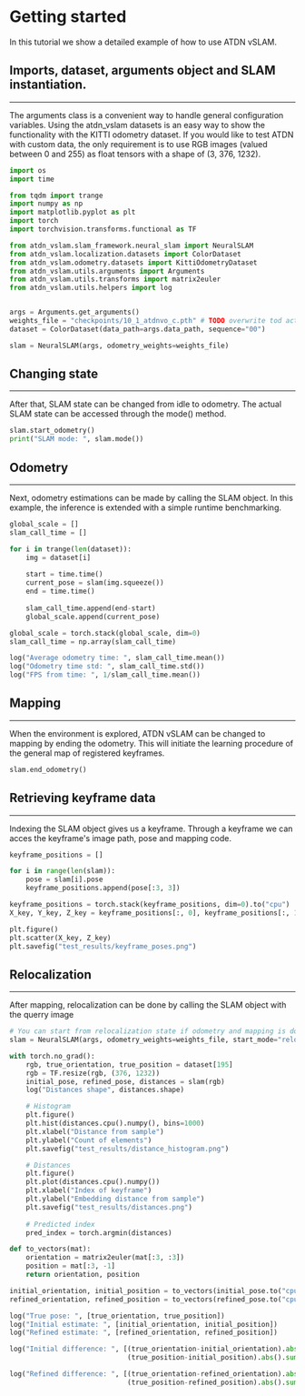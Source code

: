 # Getting started
In this tutorial we show a detailed example of how to use ATDN vSLAM.

## Imports, dataset, arguments object and SLAM instantiation.
-------------------------------------------------------------
The arguments class is a convenient way to handle general configuration variables.
Using the atdn_vslam datasets is an easy way to show the functionality with the KITTI odometry dataset. If you would like to test ATDN with custom data, the only requirement is to use RGB images (valued between 0 and 255) as float tensors with a shape of (3, 376, 1232).

```python
import os
import time

from tqdm import trange
import numpy as np
import matplotlib.pyplot as plt
import torch
import torchvision.transforms.functional as TF

from atdn_vslam.slam_framework.neural_slam import NeuralSLAM
from atdn_vslam.localization.datasets import ColorDataset
from atdn_vslam.odometry.datasets import KittiOdometryDataset
from atdn_vslam.utils.arguments import Arguments
from atdn_vslam.utils.transforms import matrix2euler
from atdn_vslam.utils.helpers import log


args = Arguments.get_arguments()
weights_file = "checkpoints/10_1_atdnvo_c.pth" # TODO overwrite tod actual
dataset = ColorDataset(data_path=args.data_path, sequence="00")

slam = NeuralSLAM(args, odometry_weights=weights_file)
```

## Changing state
-----------------
After that, SLAM state can be changed from idle to odometry. The actual SLAM state can be accessed through the mode() method.

```python
slam.start_odometry()
print("SLAM mode: ", slam.mode())
```

## Odometry
-----------
Next, odometry estimations can be made by calling the SLAM object. In this example, the inference is extended with a simple runtime benchmarking.

```python
global_scale = []
slam_call_time = []

for i in trange(len(dataset)):
    img = dataset[i]
    
    start = time.time()
    current_pose = slam(img.squeeze())
    end = time.time()
    
    slam_call_time.append(end-start)
    global_scale.append(current_pose)

global_scale = torch.stack(global_scale, dim=0)
slam_call_time = np.array(slam_call_time)

log("Average odometry time: ", slam_call_time.mean())
log("Odometry time std: ", slam_call_time.std())
log("FPS from time: ", 1/slam_call_time.mean())
```

## Mapping
-----------------------------------------
When the environment is explored, ATDN vSLAM can be changed to mapping by ending the odometry. This will initiate the learning procedure of the general map of registered keyframes.

```python
slam.end_odometry()
```

## Retrieving keyframe data
---------------------------
Indexing the SLAM object gives us a keyframe. Through a keyframe we can acces the keyframe's image path, pose and mapping code.

```python
keyframe_positions = []

for i in range(len(slam)):
    pose = slam[i].pose
    keyframe_positions.append(pose[:3, 3])

keyframe_positions = torch.stack(keyframe_positions, dim=0).to("cpu")
X_key, Y_key, Z_key = keyframe_positions[:, 0], keyframe_positions[:, 1], keyframe_positions[:, 2]

plt.figure()
plt.scatter(X_key, Z_key)
plt.savefig("test_results/keyframe_poses.png")
```

## Relocalization
-----------------
After mapping, relocalization can be done by calling the SLAM object with the querry image

```python
# You can start from relocalization state if odometry and mapping is done in a previous run
slam = NeuralSLAM(args, odometry_weights=weights_file, start_mode="relocalization")

with torch.no_grad():
    rgb, true_orientation, true_position = dataset[195]
    rgb = TF.resize(rgb, (376, 1232))
    initial_pose, refined_pose, distances = slam(rgb)
    log("Distances shape", distances.shape)

    # Histogram
    plt.figure()
    plt.hist(distances.cpu().numpy(), bins=1000)
    plt.xlabel("Distance from sample")
    plt.ylabel("Count of elements")
    plt.savefig("test_results/distance_histogram.png")

    # Distances
    plt.figure()
    plt.plot(distances.cpu().numpy())
    plt.xlabel("Index of keyframe")
    plt.ylabel("Embedding distance from sample")
    plt.savefig("test_results/distances.png")
    
    # Predicted index
    pred_index = torch.argmin(distances)

def to_vectors(mat):
    orientation = matrix2euler(mat[:3, :3])
    position = mat[:3, -1]
    return orientation, position

initial_orientation, initial_position = to_vectors(initial_pose.to("cpu"))
refined_orientation, refined_position = to_vectors(refined_pose.to("cpu"))

log("True pose: ", [true_orientation, true_position])
log("Initial estimate: ", [initial_orientation, initial_position])
log("Refined estimate: ", [refined_orientation, refined_position])

log("Initial difference: ", [(true_orientation-initial_orientation).abs().sum(), 
                             (true_position-initial_position).abs().sum()])

log("Refined difference: ", [(true_orientation-refined_orientation).abs().sum(), 
                             (true_position-refined_position).abs().sum()])
```
